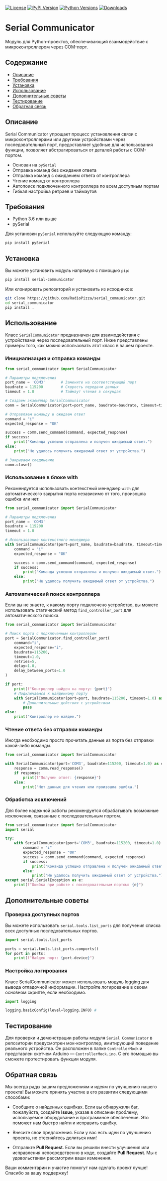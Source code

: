 [![License](https://img.shields.io/badge/License-MIT-blue.svg)](LICENSE)
[![PyPI Version](https://img.shields.io/pypi/v/serial-communicator)](https://pypi.org/project/serial-communicator/)
[![Python Versions](https://img.shields.io/pypi/pyversions/serial-communicator)](https://pypi.org/project/serial-communicator/)
[![Downloads](https://img.shields.io/pypi/dm/serial-communicator)](https://pypi.org/project/serial-communicator/)

# Serial Communicator

Модуль для Python-проектов, обеспечивающий взаимодействие с микроконтроллером через COM-порт.

## Содержание

* [Описание](#chapter-0)
* [Требования](#chapter-1)
* [Установка](#chapter-2)
* [Использование](#chapter-3)
* [Дополнительные советы](#chapter-4)
* [Тестирование](#chapter-5)
* [Обратная связь](#chapter-6)

<a id="chapter-0"></a>

## Описание

Serial Communicator упрощает процесс установления связи с микроконтроллерами или другими устройствами через последовательный порт, предоставляет удобные для использования функции, позволяет абстрагироваться от деталей работы с COM-портом.

- Основан на `pySerial`
- Отправка команд без ожидания ответа
- Отправка команд с ожиданием ответа от контроллера
- Чтение команд от контроллера
- Автопоиск подключенного контроллера по всем доступным портам
- Гибкая настройка ретраев и таймаутов

<a id="chapter-1"></a>

## Требования

- Python 3.6 или выше
- pySerial

Для установки `pySerial` используйте следующую команду:

```bash
pip install pySerial
```

<a id="chapter-2"></a>

## Установка

Вы можете установить модуль напрямую с помощью `pip`:

```bash
pip install serial-communicator
```

Или клонировать репозиторий и установить из исходников:

```bash
git clone https://github.com/RadioPizza/serial_communicator.git
cd serial_communicator
pip install .
```

<a id="chapter-3"></a>

## Использование

Класс `SerialCommunicator` предназначен для взаимодействия с устройствами через последовательный порт. Ниже представлены примеры того, как можно использовать этот класс в вашем проекте.

### Инициализация и отправка команды

```Python
from serial_communicator import SerialCommunicator

# Параметры подключения
port_name = 'COM3'       # Замените на соответствующий порт
baudrate = 115200        # Скорость передачи данных
timeout = 1.0            # Таймаут чтения в секундах

# Создаем экземпляр SerialCommunicator
comm = SerialCommunicator(port=port_name, baudrate=baudrate, timeout=timeout)

# Отправляем команду и ожидаем ответ
command = "i"
expected_response = "OK"

success = comm.send_command(command, expected_response)
if success:
    print("Команда успешно отправлена и получен ожидаемый ответ.")
else:
    print("Не удалось получить ожидаемый ответ от устройства.")

# Закрываем соединение
comm.close()
```

### Использование в блоке with

Рекомендуется использовать контекстный менеджер `with` для автоматического закрытия порта независимо от того, произошла ошибка или нет.

```Python
from serial_communicator import SerialCommunicator

# Параметры подключения
port_name = 'COM3'
baudrate = 115200
timeout = 1.0

# Использование контекстного менеджера
with SerialCommunicator(port=port_name, baudrate=baudrate, timeout=timeout) as comm:
    command = "i"
    expected_response = "OK"

    success = comm.send_command(command, expected_response)
    if success:
        print("Команда успешно отправлена и получен ожидаемый ответ.")
    else:
        print("Не удалось получить ожидаемый ответ от устройства.")
```

### Автоматический поиск контроллера

Если вы не знаете, к какому порту подключено устройство, вы можете использовать cтатический метод `find_controller_port` для автоматического поиска.

```Python
from serial_communicator import SerialCommunicator

# Поиск порта с подключенным контроллером
port = SerialCommunicator.find_controller_port(
    command="i",
    expected_response="i",
    baudrate=115200,
    timeout=1.0,
    retries=5,
    delay=1.0,
    delay_between_ports=1.0
)

if port:
    print(f"Контроллер найден на порту: {port}")
    # Подключаемся к найденному порту
    with SerialCommunicator(port=port, baudrate=115200, timeout=1.0) as comm:
        # Дополнительные действия с устройством
        pass
else:
    print("Контроллер не найден.")
```

### Чтение ответа без отправки команды

Иногда необходимо просто прочитать данные из порта без отправки какой-либо команды.

```Python
from serial_communicator import SerialCommunicator

with SerialCommunicator(port='COM3', baudrate=115200, timeout=1.0) as comm:
    response = comm.read_response()
    if response:
        print(f"Получен ответ: {response}")
    else:
        print("Нет данных для чтения или произошла ошибка.")
```

### Обработка исключений

Для более надежной работы рекомендуется обрабатывать возможные исключения, связанные с последовательным портом.

```Python
from serial_communicator import SerialCommunicator
import serial

try:
    with SerialCommunicator(port='COM3', baudrate=115200, timeout=1.0) as comm:
        command = "i"
        expected_response = "OK"
        success = comm.send_command(command, expected_response)
        if success:
            print("Команда успешно отправлена и получен ожидаемый ответ.")
        else:
            print("Не удалось получить ожидаемый ответ от устройства.")
except serial.SerialException as e:
    print(f"Ошибка при работе с последовательным портом: {e}")
```
<a id="chapter-4"></a>

## Дополнительные советы

### Проверка доступных портов

Вы можете использовать `serial.tools.list_ports` для получения списка всех доступных последовательных портов.

```Python
import serial.tools.list_ports

ports = serial.tools.list_ports.comports()
for port in ports:
    print(f"Найден порт: {port.device}")
```

### Настройка логирования

Класс SerialCommunicator может использовать модуль logging для вывода отладочной информации. Настройте логирование в своем основном скрипте, если необходимо.

```Python
import logging

logging.basicConfig(level=logging.INFO) #
```

<a id="chapter-5"></a>

## Тестирование

Для проверки и демонстрации работы модуля `Serial Communicator` в репозитории предусмотрен мок-контроллер, имитирующий поведение реального устройства. Он расположен в папке `ControllerMock` и представлен скетчем Arduino — `ControllerMock.ino`. С его помощью вы сможете протестировать функции модуля.

<a id="chapter-6"></a>

## Обратная связь

Мы всегда рады вашим предложениям и идеям по улучшению нашего проекта! Вы можете принять участие в его развитии следующими способами:

- Сообщите о найденных ошибках. Если вы обнаружили баг, пожалуйста, создайте **Issue**, указав в описании проблему, используемое оборудование и программное обеспечение. Это поможет нам быстро найти и исправить ошибку.

- Внесите свои предложения. Если у вас есть идеи по улучшению проекта, не стесняйтесь делиться ими!

- Отправьте **Pull Request**. Если вы решили внести улучшения или исправления непосредственно в коде, создайте **Pull Request**. Мы с удовольствием рассмотрим ваши изменения.

Ваши комментарии и участие помогут нам сделать проект лучше! Спасибо за вашу поддержку!

<!-- MARKDOWN LINKS & IMAGES -->
[license-shield]: https://img.shields.io/github/license/othneildrew/Best-README-Template.svg?style=for-the-badge
[license-url]: https://github.com/RadioPizza/serial_communicator/blob/main/LICENSE
